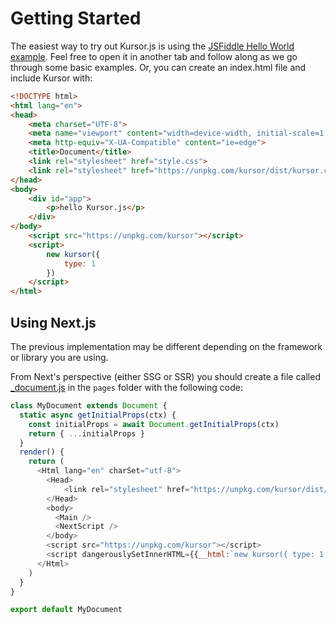 # Getting Started

The easiest way to try out Kursor.js is using the [JSFiddle Hello World example](https://jsfiddle.net/luisdanielroviracontreras/01xsk2fq/9/). Feel free to open it in another tab and follow along as we go through some basic examples. Or, you can create an index.html file and include Kursor with:

```html
<!DOCTYPE html>
<html lang="en">
<head>
    <meta charset="UTF-8">
    <meta name="viewport" content="width=device-width, initial-scale=1.0">
    <meta http-equiv="X-UA-Compatible" content="ie=edge">
    <title>Document</title>
    <link rel="stylesheet" href="style.css">
    <link rel="stylesheet" href="https://unpkg.com/kursor/dist/kursor.css">
</head>
<body>
    <div id="app">
        <p>hello Kursor.js</p>
    </div>
</body>
    <script src="https://unpkg.com/kursor"></script>
    <script>
        new kursor({
            type: 1
        })
    </script>
</html>
```

## Using Next.js

The previous implementation may be different depending on the framework or library you are using.

From Next's perspective (either SSG or SSR) you should create a file called [_document.js](https://nextjs.org/docs/advanced-features/custom-document) in the `pages` folder with the following code:

```js
class MyDocument extends Document {
  static async getInitialProps(ctx) {
    const initialProps = await Document.getInitialProps(ctx)
    return { ...initialProps }
  }
  render() {
    return (
      <Html lang="en" charSet="utf-8">
        <Head>
            <link rel="stylesheet" href="https://unpkg.com/kursor/dist/kursor.css" />
        </Head>
        <body>
          <Main />
          <NextScript />
        </body>
        <script src="https://unpkg.com/kursor"></script>
        <script dangerouslySetInnerHTML={{__html:`new kursor({ type: 1, removeDefaultCursor: true })`}} />
      </Html>
    )
  }
}

export default MyDocument
```
